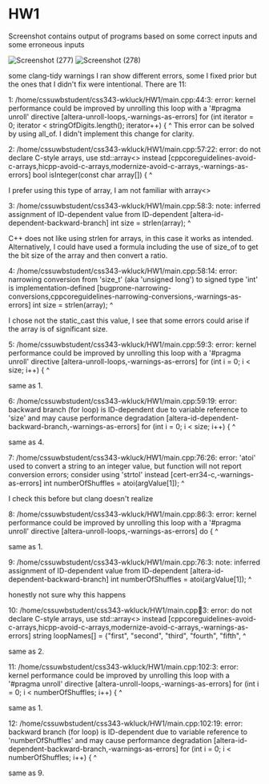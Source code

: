 # HW1

Screenshot contains output of programs based on some correct inputs and some erroneous inputs

![Screenshot (277)](https://github.com/WilliamKluck/css343-wkluck/assets/92551689/d8ec5962-ba21-4c8c-bcd9-dafe00b149cc)
![Screenshot (278)](https://github.com/WilliamKluck/css343-wkluck/assets/92551689/ff4aad5d-4487-43ff-8f28-07eee96a6e7f)

some clang-tidy warnings I ran show different errors, some I fixed prior but the ones that I didn't fix were intentional. There are 11:

1: /home/cssuwbstudent/css343-wkluck/HW1/main.cpp:44:3: error: kernel performance could be improved by unrolling this loop with a '#pragma unroll' directive [altera-unroll-loops,-warnings-as-errors]
  for (int iterator = 0; iterator < stringOfDigits.length(); iterator++) {
  ^
This error can be solved by using all_of. I didn't implement this change for clarity.

2: /home/cssuwbstudent/css343-wkluck/HW1/main.cpp:57:22: error: do not declare C-style arrays, use std::array<> instead [cppcoreguidelines-avoid-c-arrays,hicpp-avoid-c-arrays,modernize-avoid-c-arrays,-warnings-as-errors]
bool isInteger(const char array[]) {
                     ^

I prefer using this type of array, I am not familiar with array<>

3: /home/cssuwbstudent/css343-wkluck/HW1/main.cpp:58:3: note: inferred assignment of ID-dependent value from ID-dependent  [altera-id-dependent-backward-branch]
  int size = strlen(array);
  ^

C++ does not like using strlen for arrays, in this case it works as intended. Alternatively, I could have used a formula including the use of size_of to get the bit size of the array and then convert a ratio.

4: /home/cssuwbstudent/css343-wkluck/HW1/main.cpp:58:14: error: narrowing conversion from 'size_t' (aka 'unsigned long') to signed type 'int' is implementation-defined [bugprone-narrowing-conversions,cppcoreguidelines-narrowing-conversions,-warnings-as-errors]
  int size = strlen(array);
             ^

I chose not the static_cast this value, I see that some errors could arise if the array is of significant size.

5: /home/cssuwbstudent/css343-wkluck/HW1/main.cpp:59:3: error: kernel performance could be improved by unrolling this loop with a '#pragma unroll' directive [altera-unroll-loops,-warnings-as-errors]
  for (int i = 0; i < size; i++) {
  ^

same as 1.

6: /home/cssuwbstudent/css343-wkluck/HW1/main.cpp:59:19: error: backward branch (for loop) is ID-dependent due to variable reference to 'size' and may cause performance degradation [altera-id-dependent-backward-branch,-warnings-as-errors]
  for (int i = 0; i < size; i++) {
                  ^

same as 4.

7: /home/cssuwbstudent/css343-wkluck/HW1/main.cpp:76:26: error: 'atoi' used to convert a string to an integer value, but function will not report conversion errors; consider using 'strtol' instead [cert-err34-c,-warnings-as-errors]
  int numberOfShuffles = atoi(argValue[1]);
                         ^

I check this before but clang doesn't realize

8: /home/cssuwbstudent/css343-wkluck/HW1/main.cpp:86:3: error: kernel performance could be improved by unrolling this loop with a '#pragma unroll' directive [altera-unroll-loops,-warnings-as-errors]
  do {
  ^

same as 1.

9: /home/cssuwbstudent/css343-wkluck/HW1/main.cpp:76:3: note: inferred assignment of ID-dependent value from ID-dependent  [altera-id-dependent-backward-branch]
  int numberOfShuffles = atoi(argValue[1]);
  ^

honestly not sure why this happens

10: /home/cssuwbstudent/css343-wkluck/HW1/main.cpp:100:3: error: do not declare C-style arrays, use std::array<> instead [cppcoreguidelines-avoid-c-arrays,hicpp-avoid-c-arrays,modernize-avoid-c-arrays,-warnings-as-errors]
  string loopNames[] = {"first", "second",  "third",  "fourth", "fifth",
  ^

same as 2.

11: /home/cssuwbstudent/css343-wkluck/HW1/main.cpp:102:3: error: kernel performance could be improved by unrolling this loop with a '#pragma unroll' directive [altera-unroll-loops,-warnings-as-errors]
  for (int i = 0; i < numberOfShuffles; i++) {
  ^

same as 1.

12: /home/cssuwbstudent/css343-wkluck/HW1/main.cpp:102:19: error: backward branch (for loop) is ID-dependent due to variable reference to 'numberOfShuffles' and may cause performance degradation [altera-id-dependent-backward-branch,-warnings-as-errors]
  for (int i = 0; i < numberOfShuffles; i++) {
                  ^

same as 9.